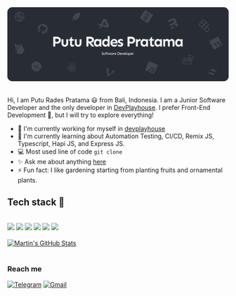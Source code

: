 <div align="center">
  <img src="https://github.com/radespratama/radespratama/blob/main/static/Banner.png" />
</div>
<br />

Hi, I am Putu Rades Pratama 😃 from Bali, Indonesia. I am a Junior Software Developer and the only developer in [DevPlayhouse](https://github.com/DevPlayhouse). I prefer Front-End Development 👏, but I will try to explore everything!

- 🔭 I'm currently working for myself in [devplayhouse](https://github.com/DevPlayhouse)
- 🌱 I'm currently learning about Automation Testing, CI/CD, Remix JS, Typescript, Hapi JS, and Express JS.
- 💻 Most used line of code `git clone`
- ✨ Ask me about anything [here](https://github.com/radespratama/radespratama/discussions/1)
- ⚡ Fun fact: I like gardening starting from planting fruits and ornamental plants.

## Tech stack 🚀

<br>
<div align="left">
  <img src="https://img.shields.io/badge/javascript%20-%23323330.svg?&style=for-the-badge&logo=javascript&logoColor=%23F7DF1E"/>
  <img src="https://img.shields.io/badge/typescript%20-%23007ACC.svg?&style=for-the-badge&logo=typescript&logoColor=white"/>
  <img src="https://img.shields.io/badge/PWA-F6C915?style=for-the-badge&logo=pwa&logoColor=black"/>
  <img src="https://img.shields.io/badge/react%20js-%2361DAFB?&style=for-the-badge&logo=react&logoColor=%232E3440"/>
  <img src="https://img.shields.io/badge/next%20js-%23000000?&style=for-the-badge&logo=next.js&logoColor=white"/>
  <img src="https://img.shields.io/badge/remix%20js-%234F1F03?&style=for-the-badge&logo=remix&logoColor=white"/>
</div>
<br>
<div align="left">
<a href="https://github.com/radespratama/radespratama">
  <img align="center" src="https://github-readme-stats.vercel.app/api?username=radespratama&show_icons=true&line_height=27&count_private=true&title_color=ffffff&text_color=c9cacc&icon_color=2bbc8a&bg_color=1d1f21" alt="Martin's GitHub Stats" />
</a>
</div>

<br />

### Reach me

[![Telegram](https://img.shields.io/badge/radespratama%20-%2326A5E4.svg?&style=for-the-badge&logo=telegram&logoColor=white)](https://t.me/radespratama)
[![Gmail](https://img.shields.io/badge/email%20me-%23EA4335.svg?&style=for-the-badge&logo=gmail&logoColor=white)](mailto:radespratamaa@gmail.com)
